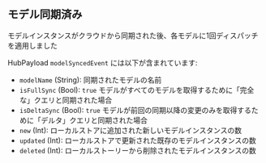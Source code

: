 ## モデル同期済み

モデルインスタンスがクラウドから同期された後、各モデルに1回ディスパッチを適用しました

HubPayload `modelSyncedEvent` には以下が含まれています:
- `modelName` (String): 同期されたモデルの名前
- `isFullSync` (Bool): `true` モデルがすべてのモデルを取得するために「完全な」クエリと同期された場合
- `isDeltaSync` (Bool): `true` モデルが前回の同期以降の変更のみを取得するために「デルタ」クエリと同期された場合
- `new` (Int): ローカルストアに追加された新しいモデルインスタンスの数
- `updated` (Int): ローカルストアで更新された既存のモデルインスタンスの数
- `deleted` (Int): ローカルストーリーから削除されたモデルインスタンスの数
